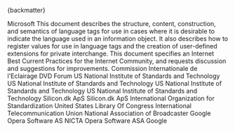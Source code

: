 
{backmatter}

<reference anchor="AVIFormat" target="https://docs.microsoft.com/en-us/windows/win32/directshow/avi-riff-file-reference">
  <front>
    <title>AVI RIFF File Reference</title>
    <author><organization>Microsoft</organization></author>
    <date day="31" month="May" year="2018" />
  </front>
</reference>

<reference  anchor='BCP47' target='https://www.rfc-editor.org/info/rfc5646'>
  <front>
    <title>Tags for Identifying Languages</title>
    <author initials='A.' surname='Phillips' fullname='A. Phillips' role='editor'><organization /></author>
    <author initials='M.' surname='Davis' fullname='M. Davis' role='editor'><organization /></author>
    <date year='2009' month='September' />
    <abstract><t>This document describes the structure, content, construction, and semantics of language tags for use in cases where it is desirable to indicate the language used in an information object.  It also describes how to register values for use in language tags and the creation of user-defined extensions for private interchange.  This document  specifies an Internet Best Current Practices for the Internet Community, and requests discussion and suggestions for improvements.</t></abstract>
  </front>
  <seriesInfo name='BCP' value='47'/>
  <seriesInfo name='RFC' value='5646'/>
  <seriesInfo name='DOI' value='10.17487/RFC5646'/>
</reference>

<reference anchor="Blowfish" target="https://www.schneier.com/academic/blowfish/">
  <front>
    <title>The Blowfish Encryption Algorithm</title>
    <author initials='B.' surname='Schneier' fullname='Bruce Schneier'><organization /></author>
    <date year="1993"/>
  </front>
</reference>

<reference anchor="BZIP2" target="https://sourceware.org/bzip2/">
  <front>
    <title>bzip2</title>
    <author initials='J.' surname='Seward' fullname='Julian Seward'><organization /></author>
    <date day="18" month="July" year="1996" />
  </front>
</reference>

<reference anchor="CIE-1931" target="https://cie.co.at/">
  <front>
    <title>CIE 1931 Standard Colorimetric System</title>
    <author>
      <organization>Commission Internationale de l'Eclairage</organization>
    </author>
    <date year="1931" />
  </front>
</reference>

<reference anchor="DVD-Video" target="http://www.dvdforum.org/">
  <front>
    <title>DVD-Books: Part 3 DVD-Video Book</title>
    <author>
      <organization>DVD Forum</organization>
    </author>
    <date day="1" month="November" year="1995" />
  </front>
</reference>

<reference anchor="FIPS.46-3" target="https://csrc.nist.gov/publications/detail/fips/46/3/archive/1999-10-25">
  <front>
    <title>Data Encryption Standard (DES)</title>
    <author>
      <organization>US National Institute of Standards and Technology</organization>
    </author>
    <date day="25" month="October" year="1999" />
  </front>
  <seriesInfo name="FIPS" value="PUB 46"/>
</reference>

<reference anchor="FIPS.197" target="https://csrc.nist.gov/publications/detail/fips/197/final">
  <front>
    <title>Advanced Encryption Standard (AES)</title>
    <author>
      <organization>US National Institute of Standards and Technology</organization>
    </author>
    <date day="26" month="November" year="2001" />
  </front>
  <seriesInfo name="FIPS" value="PUB 197"/>
  <seriesInfo name='DOI' value='10.6028/NIST.FIPS.197'/>
</reference>

<reference anchor="SP.800-38A" target="https://csrc.nist.gov/publications/detail/fips/197/final">
  <front>
    <title>Recommendation for Block Cipher Modes of Operation: Methods and Techniques</title>
    <author>
      <organization>US National Institute of Standards and Technology</organization>
    </author>
    <date day="01" month="December" year="2001" />
  </front>
  <seriesInfo name='DOI' value='10.6028/NIST.SP.800-38A'/>
</reference>

<reference anchor="SP.800-67" target="https://csrc.nist.gov/publications/detail/fips/197/final">
  <front>
    <title>Recommendation for the Triple Data Encryption Algorithm (TDEA) Block Cipher</title>
    <author>
      <organization>US National Institute of Standards and Technology</organization>
    </author>
    <date day="01" month="November" year="2017" />
  </front>
  <seriesInfo name='DOI' value='10.6028/10.6028/NIST.SP.800-67r2'/>
</reference>

<reference anchor="FourCC-RGB" target="https://www.fourcc.org/rgb.php">
  <front>
    <title>RGB Pixel Format FourCCs</title>
    <author><organization>Silicon.dk ApS</organization></author>
  </front>
</reference>

<reference anchor="FourCC-YUV" target="https://www.fourcc.org/yuv.php">
  <front>
    <title>YUV Pixel Format FourCCs</title>
    <author><organization>Silicon.dk ApS</organization></author>
  </front>
</reference>

<reference anchor="IANALangRegistry" target="https://www.iana.org/assignments/language-subtag-registry/language-subtag-registry">
  <front>
    <title>IANA Language Subtag Registry</title>
    <author/>
    <date day="28" month="February" year="2013" />
  </front>
</reference>

<reference anchor="IANADomains" target="https://www.iana.org/domains/root/db">
  <front>
    <title>IANA Root Zone Database</title>
    <author/>
  </front>
</reference>

<reference anchor="ISO3166-1" target="https://www.iso.org/standard/72482.html">
  <front>
    <title>Codes for the representation of names of countries and their subdivisions -- Part 1: Country code</title>
    <author>
      <organization>International Organization for Standardization</organization>
    </author>
    <date month="August" year="2020"/>
  </front>
  <seriesInfo name="ISO" value="3166-1:2020" />
</reference>

<reference anchor="ISO639-2" target="https://www.loc.gov/standards/iso639-2/php/code_list.php">
  <front>
    <title>Codes for the Representation of Names of Languages</title>
    <author>
      <organization>United States Library Of Congress</organization>
    </author>
    <date day="21" month="December" year="2017"/>
  </front>
  <seriesInfo name="ISO" value="639-2:1998" />
</reference>

<reference anchor="ITU-J.17" target="https://www.itu.int/rec/T-REC-J.17/en">
  <front>
    <title>Pre-emphasis used on sound-programme circuits</title>
    <author>
      <organization>International Telecommunication Union</organization>
    </author>
    <date day="25" month="November" year="1988"/>
  </front>
  <seriesInfo name="ITU" value="J.17" />
</reference>

<reference anchor="MatroskaCodec">
  <front>
    <title>Media Container Codec Specifications</title>
    <author initials="S." surname="Lhomme" fullname="Steve Lhomme"> </author>
    <author initials="M." surname="Bunkus" fullname="Moritz Bunkus"> </author>
    <author initials="D." surname="Rice" fullname="Dave Rice"> </author>
    <date month="April" day="12" year="2021"/>
  </front>
  <seriesInfo name="Internet-Draft" value="draft-ietf-cellar-codec-09"/>
</reference>

<reference anchor="MatroskaTags">
  <front>
    <title>Matroska Media Container Tag Specifications</title>
    <author initials="S." surname="Lhomme" fullname="Steve Lhomme"> </author>
    <author initials="M." surname="Bunkus" fullname="Moritz Bunkus"> </author>
    <author initials="D." surname="Rice" fullname="Dave Rice"> </author>
    <date month="April" day="12" year="2021"/>
  </front>
  <seriesInfo name="Internet-Draft" value="draft-ietf-cellar-tags-09"/>
</reference>

<reference anchor="NAB1964" target="https://www.richardhess.com/tape/history/NAB/NAB_Disc_Standard_1964_searchable.pdf">
  <front>
    <title>NAB Audio Recording And Reproducing Standards For Disc Recording And Reproducing</title>
    <author>
      <organization>National Association of Broadcaster</organization>
    </author>
    <date day="1" month="February" year="1964"/>
  </front>
</reference>



<reference anchor="LZO" target="https://www.kernel.org/doc/Documentation/lzo.txt">
  <front>
    <title>Lempel-Ziv-Oberhumer compression</title>
    <author initials='W.' surname='Tarreau' fullname='Willy Tarreau'><organization /></author>
    <author initials='R.' surname='Rodgman' fullname='Dave Rodgman'><organization /></author>
    <author initials='M.' surname='Oberhumer' fullname='Markus Oberhumer'><organization /></author>
    <date day="30" month="October" year="2018"/>
  </front>
</reference>

<reference anchor="Twofish" target="https://www.schneier.com/academic/twofish/">
  <front>
    <title>Twofish: A 128-Bit Block Cipher</title>
    <author initials='B.' surname='Schneier' fullname='Bruce Schneier'><organization /></author>
    <author initials='J.' surname='Kelsey' fullname='John Kelsey'><organization /></author>
    <author initials='D.' surname='Whiting' fullname='Doug Whiting'><organization /></author>
    <author initials='D.' surname='Wagner' fullname='David Wagner'><organization /></author>
    <author initials='C.' surname='Hall' fullname='Chris Hall'><organization /></author>
    <author initials='N.' surname='Ferguson' fullname='Niels Ferguson'><organization /></author>
    <date day="15" month="June" year="1998"/>
  </front>
</reference>

<reference anchor="WebM-Enc" target="https://www.webmproject.org/docs/webm-encryption/">
  <front>
    <title>WebM Encryption</title>
    <author fullname='Frank Galligan'><organization>Google</organization></author>
    <date day="19" month="September" year="2016" />
  </front>
</reference>

<reference anchor="WebVTT" target="https://www.w3.org/TR/webvtt1/#webvtt-cue-identifier">
  <front>
    <title>WebVTT Cue Identifier</title>
    <author fullname='Simon Pieters'><organization>Opera Software AS</organization></author>
    <author fullname='Silvia Pfeiffer' role='editor'><organization>NICTA</organization></author>
    <author fullname='Philip Jaegenstedt'><organization>Opera Software ASA</organization></author>
    <author fullname='Ian Hickson'><organization>Google</organization></author>
    <date day="4" month="April" year="2019" />
  </front>
</reference>

<reference anchor="MCF" target="http://mukoli.free.fr/mcf/mcf.html">
  <front>
    <title>Media Container Format</title>
    <author/>
    <date day="17" month="July" year="2002" />
  </front>
</reference>

<reference anchor="DivXTrickTrack" target="http://web.archive.org/web/20101222001148/http://labs.divx.com/node/16601">
  <front>
    <title>DivX Trick Track Extensions</title>
    <author/>
    <date day="14" month="December" year="2010" />
  </front>
</reference>

<reference anchor="DivXWorldFonts" target="http://web.archive.org/web/20110214132246/http://labs.divx.com/node/16602">
  <front>
    <title>DivX World Fonts Extensions</title>
    <author/>
    <date day="14" month="December" year="2010" />
  </front>
</reference>

